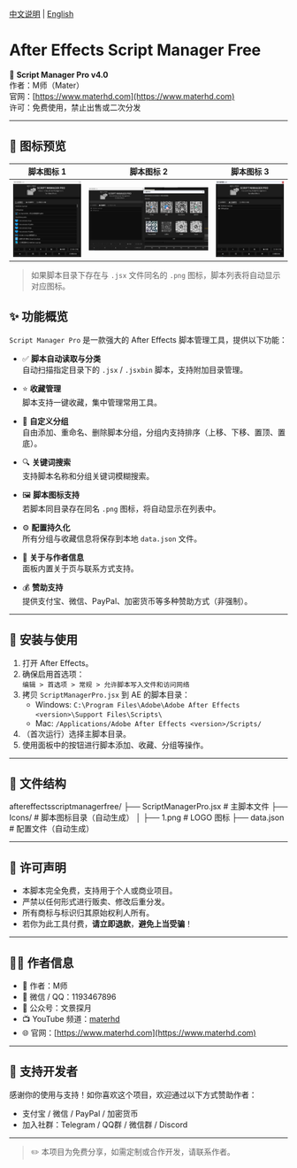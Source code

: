 [中文说明](README.zh.md) | [English](English.md
)

# After Effects Script Manager Free

📂 **Script Manager Pro v4.0**  
作者：M师（Mater）  
官网：[https://www.materhd.com](https://www.materhd.com)  
许可：免费使用，禁止出售或二次分发  

---

## 🎨 图标预览

| 脚本图标 1 | 脚本图标 2 | 脚本图标 3 |
|------------|-------------|-------------|
| ![图标1](1.png) | ![图标2](2.png) | ![图标3](3.png) |

> 如果脚本目录下存在与 `.jsx` 文件同名的 `.png` 图标，脚本列表将自动显示对应图标。


## ✨ 功能概览

`Script Manager Pro` 是一款强大的 After Effects 脚本管理工具，提供以下功能：

- ✅ **脚本自动读取与分类**  
  自动扫描指定目录下的 `.jsx` / `.jsxbin` 脚本，支持附加目录管理。

- ⭐ **收藏管理**  
  脚本支持一键收藏，集中管理常用工具。

- 📂 **自定义分组**  
  自由添加、重命名、删除脚本分组，分组内支持排序（上移、下移、置顶、置底）。

- 🔍 **关键词搜索**  
  支持脚本名称和分组关键词模糊搜索。

- 🖼️ **脚本图标支持**  
  若脚本同目录存在同名 `.png` 图标，将自动显示在列表中。

- ⚙️ **配置持久化**  
  所有分组与收藏信息将保存到本地 `data.json` 文件。

- 👤 **关于与作者信息**  
  面板内置关于页与联系方式支持。

- 💰 **赞助支持**  
  提供支付宝、微信、PayPal、加密货币等多种赞助方式（非强制）。

---

## 🧩 安装与使用

1. 打开 After Effects。
2. 确保启用首选项：  
   `编辑 > 首选项 > 常规 > 允许脚本写入文件和访问网络`
3. 拷贝 `ScriptManagerPro.jsx` 到 AE 的脚本目录：
   - Windows: `C:\Program Files\Adobe\Adobe After Effects <version>\Support Files\Scripts\`
   - Mac: `/Applications/Adobe After Effects <version>/Scripts/`
4. （首次运行）选择主脚本目录。
5. 使用面板中的按钮进行脚本添加、收藏、分组等操作。

---

## 📁 文件结构
aftereffectsscriptmanagerfree/ 
├── ScriptManagerPro.jsx # 主脚本文件 
├── Icons/ # 脚本图标目录（自动生成） │ 
├── 1.png # LOGO 图标 ├── data.json # 配置文件（自动生成）


---

## 📜 许可声明

- 本脚本完全免费，支持用于个人或商业项目。
- 严禁以任何形式进行贩卖、修改后重分发。
- 所有商标与标识归其原始权利人所有。
- 若你为此工具付费，**请立即退款**，**避免上当受骗**！

---

## 🙋‍♂️ 作者信息

- 👤 作者：M师  
- 💬 微信 / QQ：1193467896  
- 📣 公众号：文景探月  
- 📺 YouTube 频道：[materhd](https://www.youtube.com/@materhd)  
- 🌐 官网：[https://www.materhd.com](https://www.materhd.com)

---

## 💖 支持开发者

感谢你的使用与支持！如你喜欢这个项目，欢迎通过以下方式赞助作者：

- 支付宝 / 微信 / PayPal / 加密货币
- 加入社群：Telegram / QQ群 / 微信群 / Discord

---

> ✏️ 本项目为免费分享，如需定制或合作开发，请联系作者。




